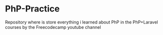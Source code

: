 # PhP-Practice
Repository where is store everything i learned about PhP in the PhP+Laravel courses by the Freecodecamp youtube channel 
